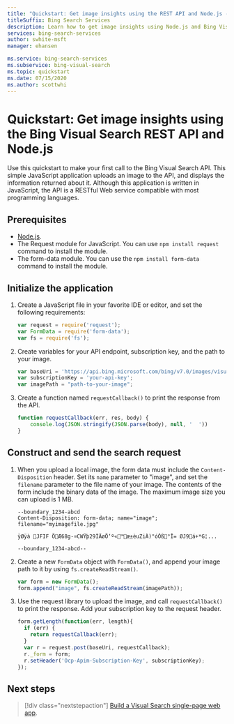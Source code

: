 ```yaml
---
title: "Quickstart: Get image insights using the REST API and Node.js - Bing Visual Search"
titleSuffix: Bing Search Services
description: Learn how to get image insights using Node.js and Bing Visual Search API.
services: bing-search-services
author: swhite-msft
manager: ehansen

ms.service: bing-search-services
ms.subservice: bing-visual-search
ms.topic: quickstart
ms.date: 07/15/2020
ms.author: scottwhi
---
```


# Quickstart: Get image insights using the Bing Visual Search REST API and Node.js

Use this quickstart to make your first call to the Bing Visual Search API. This simple JavaScript application uploads an image to the API, and displays the information returned about it. Although this application is written in JavaScript, the API is a RESTful Web service compatible with most programming languages.

## Prerequisites

* [Node.js](https://nodejs.org/en/download/).
* The Request module for JavaScript. You can use `npm install request` command to install the module.
* The form-data module. You can use the `npm install form-data` command to install the module. 

<!--
[!INCLUDE [bing-visual-search-signup-requirements](../../../../includes/bing-visual-search-signup-requirements.md)]
-->

## Initialize the application

1. Create a JavaScript file in your favorite IDE or editor, and set the following requirements:

    ```javascript
    var request = require('request');
    var FormData = require('form-data');
    var fs = require('fs');
    ```

2. Create variables for your API endpoint, subscription key, and the path to your image. 

    ```javascript
    var baseUri = 'https://api.bing.microsoft.com/bing/v7.0/images/visualsearch';
    var subscriptionKey = 'your-api-key';
    var imagePath = "path-to-your-image";
    ```

3. Create a function named `requestCallback()` to print the response from the API.

    ```javascript
    function requestCallback(err, res, body) {
        console.log(JSON.stringify(JSON.parse(body), null, '  '))
    }
    ```

## Construct and send the search request

1. When you upload a local image, the form data must include the `Content-Disposition` header. Set its `name` parameter to "image", and set the `filename` parameter to the file name of your image. The contents of the form include the binary data of the image. The maximum image size you can upload is 1 MB.

   ```
   --boundary_1234-abcd
   Content-Disposition: form-data; name="image"; filename="myimagefile.jpg"

   ÿØÿà JFIF ÖÆ68g-¤CWŸþ29ÌÄøÖ‘º«™æ±èuZiÀ)"óÓß°Î= ØJ9á+*G¦...

   --boundary_1234-abcd--
   ```

2. Create a new `FormData` object with `FormData()`, and append your image path to it by using `fs.createReadStream()`.
    
    ```javascript
    var form = new FormData();
    form.append("image", fs.createReadStream(imagePath));
    ```

3. Use the request library to upload the image, and call `requestCallback()` to print the response. Add your subscription key to the request header.

    ```javascript
    form.getLength(function(err, length){
      if (err) {
        return requestCallback(err);
      }
      var r = request.post(baseUri, requestCallback);
      r._form = form; 
      r.setHeader('Ocp-Apim-Subscription-Key', subscriptionKey);
    });
    ```

## Next steps

> [!div class="nextstepaction"]
> [Build a Visual Search single-page web app](../../tutorial/visual-search-single-page-app.md).
